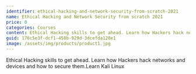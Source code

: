 ```yaml
---
identifier: ethical-hacking-and-network-security-from-scratch-2021
name: Ethical Hacking and Network Security from scratch 2021
price: 0
categories: Courses
content: Ethical Hacking skills to get ahead. Learn how Hackers hack networks and devices and how to secure them.Learn Kali Linux
guid: 176c5e3f-dcf1-458b-929d-3dcefda128e1
image: /assets/img/products/product1.jpg
---
```


Ethical Hacking skills to get ahead. Learn how Hackers hack networks and devices and how to secure them.Learn Kali Linux